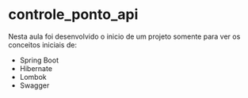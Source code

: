 # controle_ponto_api

Nesta aula foi desenvolvido o inicio de um projeto somente para ver os conceitos iniciais de:

- Spring Boot
- Hibernate
- Lombok
- Swagger


